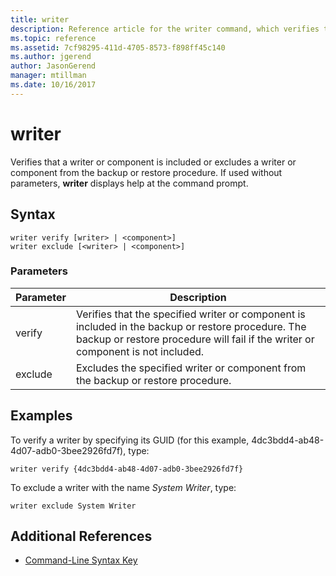 ```yaml
---
title: writer
description: Reference article for the writer command, which verifies that a writer or component is included or excludes a writer or component from the backup or restore procedure.
ms.topic: reference
ms.assetid: 7cf98295-411d-4705-8573-f898ff45c140
ms.author: jgerend
author: JasonGerend
manager: mtillman
ms.date: 10/16/2017
---
```


# writer

Verifies that a writer or component is included or excludes a writer or component from the backup or restore procedure. If used without parameters, **writer** displays help at the command prompt.

## Syntax

```
writer verify [writer> | <component>]
writer exclude [<writer> | <component>]
```

### Parameters

| Parameter | Description |
|--|--|
| verify | Verifies that the specified writer or component is included in the backup or restore procedure. The backup or restore procedure will fail if the writer or component is not included. |
| exclude | Excludes the specified writer or component from the backup or restore procedure. |

## Examples

To verify a writer by specifying its GUID (for this example, 4dc3bdd4-ab48-4d07-adb0-3bee2926fd7f), type:

```
writer verify {4dc3bdd4-ab48-4d07-adb0-3bee2926fd7f}
```

To exclude a writer with the name *System Writer*, type:

```
writer exclude System Writer
```

## Additional References

- [Command-Line Syntax Key](command-line-syntax-key.md)
